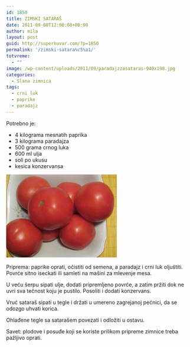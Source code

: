 ```yaml
---
id: 1850
title: ZIMSKI SATARAŠ
date: 2011-09-08T12:00:08+00:00
author: mila
layout: post
guid: http://superkuvar.com/?p=1850
permalink: '/zimski-satara%c5%a1/'
totvreme:
  - ""
image: /wp-content/uploads/2011/09/paradajzzasataras-940x198.jpg
categories:
  - Slana zimnica
tags:
  - crni luk
  - paprike
  - paradajz
---
```

Potrebno je:

  * 4 kilograma mesnatih paprika
  * 3 kilograma paradajza
  * 500 grama crnog luka
  * 600 ml ulja
  * soli po ukusu
  * kesica konzervansa

[<img class="alignnone size-medium wp-image-8794" src="/wp-content/uploads/2011/09/paradajzzasataras-300x225.jpg" alt="paradajzzasataras" width="300" height="225" />](/wp-content/uploads/2011/09/paradajzzasataras.jpg)

Priprema: paprike oprati, očistiti od semena, a paradajz i crni luk oljuštiti. Povrće sitno iseckati ili samleti na mašini za mlevenje mesa.

U veću šerpu sipati ulje, dodati pripremljeno povrće, a zatim pržiti dok ne uvri sva tečnost koju je pustilo. Posoliti i dodati konzervans.

Vruć sataraš sipati u tegle i držati u umereno zagrejanoj pećnici, da se odozgo uhvati korica.

Ohlađene tegle sa satarašem povezati i odložiti u ostavu.

Savet: plodove i posuđe koji se koriste prilikom pripreme zimnice treba pažljivo oprati.

&nbsp;